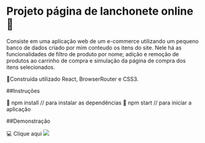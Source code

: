 # Projeto página de lanchonete online :hamburger:

Consiste em uma aplicação web de um e-commerce utilizando um pequeno banco de dados criado por mim conteudo os itens do site. Nele há as funcionalidades de filtro de produto por nome; adição e remoção de produtos ao carrinho de compra e simulação da página de compra dos itens selecionados.

:small_blue_diamond:Construída utilizado React, BrowserRouter e CSS3.

##Instruções

:small_blue_diamond: npm install // para instalar as dependências
:small_blue_diamond: npm start // para iniciar a aplicação

##Demonstração

:computer: <a href:>Clique aqui<a/>
  ![](lanchonete-online.gif)
